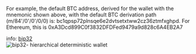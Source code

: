 For example, the default BTC address, derived for the wallet with the mnemonic shown above, with the default BTC derivation path (m/84'/0'/0'/0/0) is: bc1qpsp72plnsqe6e2dvtsetxtww2cz36ztmfxghpd. For Ethereum, this is 0xA3Dcd899C0f3832DFDFed9479a9d828c6A4EB2A7


info: [bip32](https://github.com/bitcoin/bips/blob/master/bip-0032.mediawiki)\
![bip32- hierarchical deterministic wallet](https://github.com/bitcoin/bips/raw/master/bip-0032/derivation.png)
